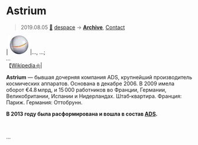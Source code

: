 # Astrium
> 2019.08.05 [🚀](../../../index/index.md) [despace](../index.md) → **[Archive](faq.md)**, [Contact](../contact.md)

|[![](../f/contact/a/astrium_logo1_thumb.webp)](../f/contact/a/astrium_logo1.webp)|…, …;<br> *…*<br> 【[Wikipedia ⎆](https://en.wikipedia.org/wiki/Astrium)|

**Astrium** — бывшая дочерняя компания ADS, крупнейший производитель космических аппаратов. Основана в декабре 2006. В 2009 имела оборот €4.8 млрд, и 15 000 работников во Франции, Германии, Великобритании, Испании и Нидерландах.  Штаб‑квартира. Франция: Париж. Германия: Оттобрунн.

**В 2013 году была расформирована и вошла в состав [ADS](ads.md).**

<p style="page-break-after:always"> </p>

…
